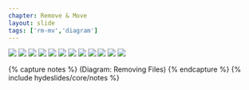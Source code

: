 ```yaml
---
chapter: Remove & Move
layout: slide
tags: ['rm-mv','diagram']
---
```


<div class="diagram-group">
	<img class="diagram" src="assets/diagrams/rm-mv/states-of-tracking-01.png">
	<img class="diagram fragment" src="assets/diagrams/rm-mv/states-of-tracking-02.png">
    <img class="diagram fragment" src="assets/diagrams/rm-mv/states-of-tracking-03.png">
    <img class="diagram fragment" src="assets/diagrams/rm-mv/states-of-tracking-04.png">
    <img class="diagram fragment" src="assets/diagrams/rm-mv/states-of-tracking-05.png">
    <img class="diagram fragment" src="assets/diagrams/rm-mv/states-of-tracking-06.png">
    <img class="diagram fragment" src="assets/diagrams/rm-mv/states-of-tracking-07.png">
    <img class="diagram fragment" src="assets/diagrams/rm-mv/states-of-tracking-08.png">
    <img class="diagram fragment" src="assets/diagrams/rm-mv/states-of-tracking-09.png">
    <img class="diagram fragment" src="assets/diagrams/rm-mv/states-of-tracking-10.png">
    <img class="diagram fragment" src="assets/diagrams/rm-mv/states-of-tracking-11.png">
    <img class="diagram fragment" src="assets/diagrams/rm-mv/states-of-tracking-12.png">
</div>

{% capture notes %}
(Diagram: Removing Files)
{% endcapture %}
{% include hydeslides/core/notes %}